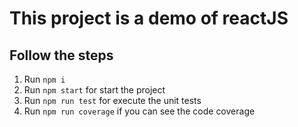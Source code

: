 # This project is a demo of reactJS
## Follow the steps
1. Run `npm i`
2. Run `npm start` for start the project
3. Run `npm run test` for execute the unit tests
4. Run `npm run coverage` if you can see the code coverage